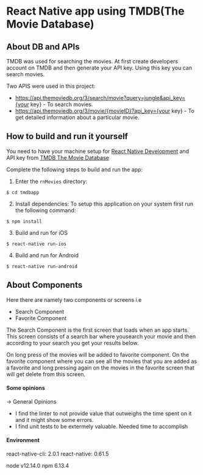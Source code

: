 # React Native app using TMDB(The Movie Database)

## About DB and APIs
TMDB was used for searching the movies.
At first create developers account on TMDB and then generate your API key. Using this key you can search movies.

Two APIS were used in this project:
* https://api.themoviedb.org/3/search/movie?query=jungle&api_key={your key} - To search movies.
* https://api.themoviedb.org/3/movie/{movieID}?api_key={your key} - To get detailed information about a particular movie.

## How to build and run it yourself

You need to have your machine setup for [React Native Development](https://facebook.github.io/react-native/docs/getting-started.html) and API key from [TMDB The Movie Database](https://www.themoviedb.org/faq/api?language=en)


Complete the following steps to build and run the app:

1. Enter the `rnMovies` directory:

  ~~~
  $ cd tmdbapp
  ~~~

2. Install dependencies:
   To setup this application on your system first run the following command:

  ~~~
  $ npm install
  ~~~


3. Build and run for iOS

  ~~~
  $ react-native run-ios
  ~~~

4. Build and run for Android
  
  ~~~
  $ react-native run-android
  ~~~

## About Components
Here there are namely two components or screens i.e

- Search Component
- Favorite Component
  
The Search Component is the first screen that loads when an app starts. This screen consists of a search bar where yousearch your movie and then according to your search you get your results below.

On long press of the movies will be added to favorite component. On the favorite component where you can see all the movies that you are added as a favorite and long pressing again on the movies in the favorite screen that will get delete from this screen.


#### Some opinions

-> General Opinions

* I find the linter to not provide value that outweighs the time spent on it and it might show some errors.
* I find unit tests to be extermely valuable. Needed time to accomplish 

#### Environment

react-native-cli: 2.0.1
react-native: 0.61.5

node v12.14.0
npm 6.13.4


